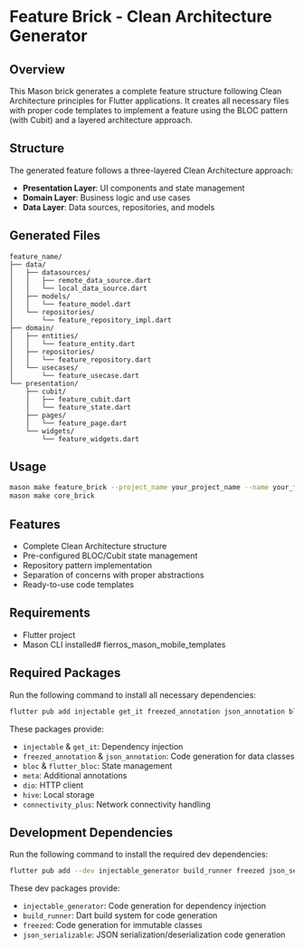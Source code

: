 # Feature Brick - Clean Architecture Generator

## Overview

This Mason brick generates a complete feature structure following Clean Architecture principles for Flutter applications. It creates all necessary files with proper code templates to implement a feature using the BLOC pattern (with Cubit) and a layered architecture approach.

## Structure

The generated feature follows a three-layered Clean Architecture approach:

- **Presentation Layer**: UI components and state management
- **Domain Layer**: Business logic and use cases
- **Data Layer**: Data sources, repositories, and models

## Generated Files

```
feature_name/
├── data/
│   ├── datasources/
│   │   ├── remote_data_source.dart
│   │   └── local_data_source.dart
│   ├── models/
│   │   └── feature_model.dart
│   └── repositories/
│       └── feature_repository_impl.dart
├── domain/
│   ├── entities/
│   │   └── feature_entity.dart
│   ├── repositories/
│   │   └── feature_repository.dart
│   └── usecases/
│       └── feature_usecase.dart
└── presentation/
    ├── cubit/
    │   ├── feature_cubit.dart
    │   └── feature_state.dart
    ├── pages/
    │   └── feature_page.dart
    └── widgets/
        └── feature_widgets.dart
```

## Usage

```bash
mason make feature_brick --project_name your_project_name --name your_feature_name
mason make core_brick
```

## Features

- Complete Clean Architecture structure
- Pre-configured BLOC/Cubit state management
- Repository pattern implementation
- Separation of concerns with proper abstractions
- Ready-to-use code templates

## Requirements

- Flutter project
- Mason CLI installed# fierros_mason_mobile_templates

## Required Packages

Run the following command to install all necessary dependencies:

```bash
flutter pub add injectable get_it freezed_annotation json_annotation bloc flutter_bloc meta dio hive connectivity_plus
```

These packages provide:
- `injectable` & `get_it`: Dependency injection
- `freezed_annotation` & `json_annotation`: Code generation for data classes
- `bloc` & `flutter_bloc`: State management
- `meta`: Additional annotations
- `dio`: HTTP client
- `hive`: Local storage
- `connectivity_plus`: Network connectivity handling

## Development Dependencies

Run the following command to install the required dev dependencies:

```bash
flutter pub add --dev injectable_generator build_runner freezed json_serializable
```

These dev packages provide:
- `injectable_generator`: Code generation for dependency injection
- `build_runner`: Dart build system for code generation
- `freezed`: Code generation for immutable classes
- `json_serializable`: JSON serialization/deserialization code generation
